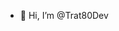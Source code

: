 - 👋 Hi, I’m @Trat80Dev

<!---
Trat80Dev/Trat80Dev is a ✨ special ✨ repository because its `README.md` (this file) appears on your GitHub profile.
You can click the Preview link to take a look at your changes.
--->
